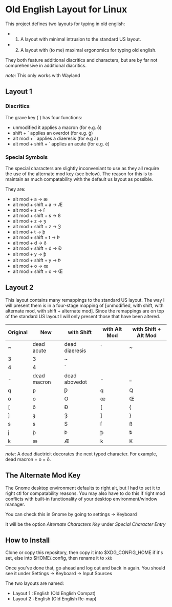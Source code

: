 # Old English Layout for Linux

This project defines two layouts for typing in old english:

- 1) A layout with minimal intrusion to the standard US layout.
- 2) A layout with (to me) maximal ergonomics for typing old english.

They both feature additional diacritics and characters, but are by far not
comprehensive in additional diacritics.

_note_: This only works with Wayland

## Layout 1

### Diacritics

The grave key (\`) has four functions:

- unmodified it applies a macron (for e.g. ō)
- shift + \` applies an overdot (for e.g. ġ)
- alt mod + \` applies a diaeresis (for e.g ä)
- alt mod + shift + \` applies an acute (for e.g. é)

### Special Symbols

The special characters are slightly inconveniant to use as they all require
the use of the alternate mod key (see below). The reason for this is to maintain
as much compatability with the default us layout as possible.

They are:

* alt mod + a -> æ
* alt mod + shift + a -> Æ
* alt mod + s -> ſ
* alt mod + shift + s -> ß
* alt mod + z -> ȝ
* alt mod + shift + z -> Ȝ
* alt mod + t -> þ
* alt mod + shift + t -> Þ
* alt mod + d -> ð
* alt mod + shift + d -> Ð
* alt mod + y -> ꝥ
* alt mod + shift + y -> Ꝥ
* alt mod + o -> œ
* alt mod + shift + o -> Œ

## Layout 2

This layout contains many remappings to the standard US layout. The way I will
present them is in a four-stage mapping of [unmodified, with shift, with alternate mod, with shift + alternate mod].
Since the remappings are on top of the standard US layout I will only present those
that have been altered.

| Original | New         | with Shift     | with Alt Mod | with Shift + Alt Mod |
|----------|-------------|----------------|--------------|----------------------|
| ~        | dead acute  | dead diaeresis | \`           | ~                    |
| 3        | 3           | ~              |              |                      |
| 4        | 4           | \`             |              |                      |
| \-       | dead macron | dead abovedot  | \-           | _                    |
| q        | ƿ           | Ƿ              | q            | Q                    |
| o        | o           | O              | œ            | Œ                    |
| [        | ð           | Ð              | [            | {                    |
| ]	       | ȝ           | Ȝ              | ]            | }                    |
| s        | s           | S              | ſ            | ß                    |
| j        | þ           | Þ              | ꝥ            | Ꝥ                    |
| k        | æ           | Æ              | k            | K                    |

_note_: A dead diactricit decorates the next typed character. For example, dead macron + o = ō.

## The Alternate Mod Key

The Gnome desktop environment defaults to right alt, but I had to set it to
right ctl for compatability reasons. You may also have to do this if right mod
conflicts with built-in functionality of your desktop environment/window manager.

You can check this in Gnome by going to settings -> Keyboard

It will be the option _Alternate Characters Key_ under _Special Character Entry_

## How to Install

Clone or copy this repository, then copy it into $XDG_CONFIG_HOME if it's set, else into $HOME/.config, then rename it to `xkb`

Once you've done that, go ahead and log out and back in again. You should see it under Settings -> Keyboard -> Input Sources

The two layouts are named:

- Layout 1 : English (Old English Compat)
- Layout 2 : English (Old English Re-map)
